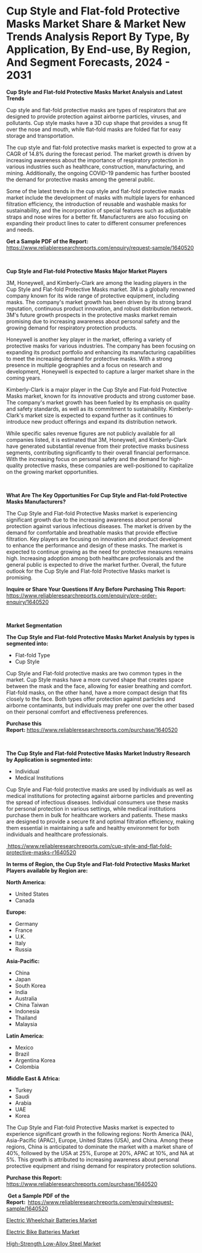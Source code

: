 <p><h1>Cup Style and Flat-fold Protective Masks Market Share & Market New Trends Analysis Report By Type, By Application, By End-use, By Region, And Segment Forecasts, 2024 - 2031</h1></p><p><strong>Cup Style and Flat-fold Protective Masks Market Analysis and Latest Trends</strong></p>
<p><p>Cup style and flat-fold protective masks are types of respirators that are designed to provide protection against airborne particles, viruses, and pollutants. Cup style masks have a 3D cup shape that provides a snug fit over the nose and mouth, while flat-fold masks are folded flat for easy storage and transportation.</p><p>The cup style and flat-fold protective masks market is expected to grow at a CAGR of 14.8% during the forecast period. The market growth is driven by increasing awareness about the importance of respiratory protection in various industries such as healthcare, construction, manufacturing, and mining. Additionally, the ongoing COVID-19 pandemic has further boosted the demand for protective masks among the general public.</p><p>Some of the latest trends in the cup style and flat-fold protective masks market include the development of masks with multiple layers for enhanced filtration efficiency, the introduction of reusable and washable masks for sustainability, and the incorporation of special features such as adjustable straps and nose wires for a better fit. Manufacturers are also focusing on expanding their product lines to cater to different consumer preferences and needs.</p></p>
<p><strong>Get a Sample PDF of the Report:&nbsp;</strong> <a href="https://www.reliableresearchreports.com/enquiry/request-sample/1640520">https://www.reliableresearchreports.com/enquiry/request-sample/1640520</a></p>
<p>&nbsp;</p>
<p><strong>Cup Style and Flat-fold Protective Masks Major Market Players</strong></p>
<p><p>3M, Honeywell, and Kimberly-Clark are among the leading players in the Cup Style and Flat-fold Protective Masks market. 3M is a globally renowned company known for its wide range of protective equipment, including masks. The company's market growth has been driven by its strong brand reputation, continuous product innovation, and robust distribution network. 3M's future growth prospects in the protective masks market remain promising due to increasing awareness about personal safety and the growing demand for respiratory protection products.</p><p>Honeywell is another key player in the market, offering a variety of protective masks for various industries. The company has been focusing on expanding its product portfolio and enhancing its manufacturing capabilities to meet the increasing demand for protective masks. With a strong presence in multiple geographies and a focus on research and development, Honeywell is expected to capture a larger market share in the coming years.</p><p>Kimberly-Clark is a major player in the Cup Style and Flat-fold Protective Masks market, known for its innovative products and strong customer base. The company's market growth has been fueled by its emphasis on quality and safety standards, as well as its commitment to sustainability. Kimberly-Clark's market size is expected to expand further as it continues to introduce new product offerings and expand its distribution network.</p><p>While specific sales revenue figures are not publicly available for all companies listed, it is estimated that 3M, Honeywell, and Kimberly-Clark have generated substantial revenue from their protective masks business segments, contributing significantly to their overall financial performance. With the increasing focus on personal safety and the demand for high-quality protective masks, these companies are well-positioned to capitalize on the growing market opportunities.</p></p>
<p>&nbsp;</p>
<p><strong>What Are The Key Opportunities For Cup Style and Flat-fold Protective Masks Manufacturers?</strong></p>
<p><p>The Cup Style and Flat-fold Protective Masks market is experiencing significant growth due to the increasing awareness about personal protection against various infectious diseases. The market is driven by the demand for comfortable and breathable masks that provide effective filtration. Key players are focusing on innovation and product development to enhance the performance and design of these masks. The market is expected to continue growing as the need for protective measures remains high. Increasing adoption among both healthcare professionals and the general public is expected to drive the market further. Overall, the future outlook for the Cup Style and Flat-fold Protective Masks market is promising.</p></p>
<p><strong>Inquire or Share Your Questions If Any Before Purchasing This Report:</strong> <a href="https://www.reliableresearchreports.com/enquiry/pre-order-enquiry/1640520">https://www.reliableresearchreports.com/enquiry/pre-order-enquiry/1640520</a></p>
<p>&nbsp;</p>
<p><strong>Market Segmentation</strong></p>
<p><strong>The Cup Style and Flat-fold Protective Masks Market Analysis by types is segmented into:</strong></p>
<p><ul><li>Flat-fold Type</li><li>Cup Style</li></ul></p>
<p><p>Cup Style and Flat-fold protective masks are two common types in the market. Cup Style masks have a more curved shape that creates space between the mask and the face, allowing for easier breathing and comfort. Flat-fold masks, on the other hand, have a more compact design that fits closely to the face. Both types offer protection against particles and airborne contaminants, but individuals may prefer one over the other based on their personal comfort and effectiveness preferences.</p></p>
<p><strong>Purchase this Report:&nbsp;</strong><a href="https://www.reliableresearchreports.com/purchase/1640520">https://www.reliableresearchreports.com/purchase/1640520</a></p>
<p>&nbsp;</p>
<p><strong>The Cup Style and Flat-fold Protective Masks Market Industry Research by Application is segmented into:</strong></p>
<p><ul><li>Individual</li><li>Medical Institutions</li></ul></p>
<p><p>Cup Style and Flat-fold protective masks are used by individuals as well as medical institutions for protecting against airborne particles and preventing the spread of infectious diseases. Individual consumers use these masks for personal protection in various settings, while medical institutions purchase them in bulk for healthcare workers and patients. These masks are designed to provide a secure fit and optimal filtration efficiency, making them essential in maintaining a safe and healthy environment for both individuals and healthcare professionals.</p></p>
<p><a href="https://www.reliableresearchreports.com/cup-style-and-flat-fold-protective-masks-r1640520">&nbsp;https://www.reliableresearchreports.com/cup-style-and-flat-fold-protective-masks-r1640520</a></p>
<p><strong>In terms of Region, the Cup Style and Flat-fold Protective Masks Market Players available by Region are:</strong></p>
<p>
    <p> <strong> North America: </strong>
        <ul>
            <li>United States</li>
            <li>Canada</li>
        </ul>
        </p> 
    <p> <strong> Europe: </strong>
        <ul>
            <li>Germany</li>
            <li>France</li>
            <li>U.K.</li>
            <li>Italy</li>
            <li>Russia</li>
        </ul>
        </p> 
    <p> <strong> Asia-Pacific: </strong>
        <ul>
            <li>China</li>
            <li>Japan</li>
            <li>South Korea</li>
            <li>India</li>
            <li>Australia</li>
            <li>China Taiwan</li>
            <li>Indonesia</li>
            <li>Thailand</li>
            <li>Malaysia</li>
        </ul>
        </p> 
    <p> <strong> Latin America: </strong>
        <ul>
            <li>Mexico</li>
            <li>Brazil</li>
            <li>Argentina Korea</li>
            <li>Colombia</li>
        </ul>
        </p> 
    <p> <strong> Middle East & Africa: </strong>
        <ul>
            <li>Turkey</li>
            <li>Saudi</li>
            <li>Arabia</li>
            <li>UAE</li>
            <li>Korea</li>
        </ul>
    </p>
    </p>
<p><p>The Cup Style and Flat-fold Protective Masks market is expected to experience significant growth in the following regions: North America (NA), Asia-Pacific (APAC), Europe, United States (USA), and China. Among these regions, China is anticipated to dominate the market with a market share of 40%, followed by the USA at 25%, Europe at 20%, APAC at 10%, and NA at 5%. This growth is attributed to increasing awareness about personal protective equipment and rising demand for respiratory protection solutions.</p></p>
<p><strong>Purchase this Report: </strong><a href="https://www.reliableresearchreports.com/purchase/1640520">https://www.reliableresearchreports.com/purchase/1640520</a></p>
<p>&nbsp;<strong>Get a Sample PDF of the Report:&nbsp;&nbsp;</strong><a href="https://www.reliableresearchreports.com/enquiry/request-sample/1640520">https://www.reliableresearchreports.com/enquiry/request-sample/1640520</a></p>
<p><strong></strong></p>
<p><p><a href="https://github.com/BryceTownsendr/Market-Research-Report-List-6/blob/main/electric-wheelchair-batteries-market.md">Electric Wheelchair Batteries Market</a></p><p><a href="https://github.com/mahnoor2003/Market-Research-Report-List-5/blob/main/electric-bike-batteries-market.md">Electric Bike Batteries Market</a></p><p><a href="https://view.publitas.com/reportprime-1/insights-into-the-high-strength-low-alloy-steel-industry-market-financial-status-market-size-and-revenue-analysis-up-to-2031/">High-Strength Low-Alloy Steel Market</a></p></p>